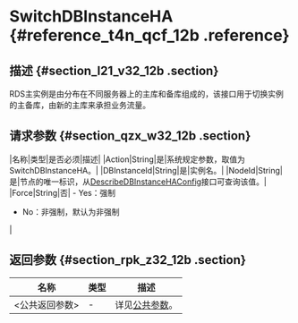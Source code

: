 # SwitchDBInstanceHA {#reference_t4n_qcf_12b .reference}

## 描述 {#section_l21_v32_12b .section}

RDS主实例是由分布在不同服务器上的主库和备库组成的，该接口用于切换实例的主备库，由新的主库来承担业务流量。

## 请求参数 {#section_qzx_w32_12b .section}

|名称|类型|是否必须|描述|
|Action|String|是|系统规定参数，取值为SwitchDBInstanceHA。|
|DBInstanceId|String|是|实例名。|
|NodeId|String|是|节点的唯一标识，从[DescribeDBInstanceHAConfig](cn.zh-CN/API参考/API参考/实例管理/DescribeDBInstanceHAConfig.md#)接口可查询该值。|
|Force|String|否| -   Yes：强制
-   No：非强制，默认为非强制

 |

## 返回参数 {#section_rpk_z32_12b .section}

|名称|类型|描述|
|--|--|--|
|<公共返回参数\>|-|详见[公共参数](cn.zh-CN/API参考/使用API/公共参数.md#)。|

